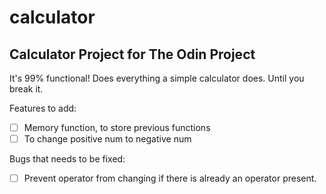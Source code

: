 # calculator

## Calculator Project for The Odin Project
It's 99% functional!
Does everything a simple calculator does. Until you break it. 

Features to add:
- [ ] Memory function, to store previous functions
- [ ] To change positive num to negative num

Bugs that needs to be fixed:
- [ ] Prevent operator from changing if there is already an operator present.
